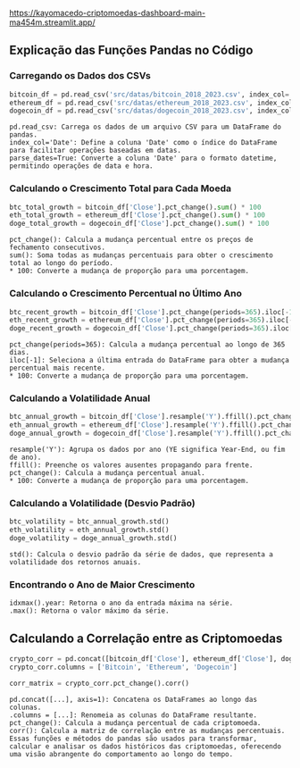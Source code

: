 https://kayomacedo-criptomoedas-dashboard-main-ma454m.streamlit.app/

## Explicação das Funções Pandas no Código

### Carregando os Dados dos CSVs

```python
bitcoin_df = pd.read_csv('src/datas/bitcoin_2018_2023.csv', index_col='Date', parse_dates=True)
ethereum_df = pd.read_csv('src/datas/ethereum_2018_2023.csv', index_col='Date', parse_dates=True)
dogecoin_df = pd.read_csv('src/datas/dogecoin_2018_2023.csv', index_col='Date', parse_dates=True)
```
```
pd.read_csv: Carrega os dados de um arquivo CSV para um DataFrame do pandas.
index_col='Date': Define a coluna 'Date' como o índice do DataFrame para facilitar operações baseadas em datas.
parse_dates=True: Converte a coluna 'Date' para o formato datetime, permitindo operações de data e hora.
```
### Calculando o Crescimento Total para Cada Moeda

```python
btc_total_growth = bitcoin_df['Close'].pct_change().sum() * 100
eth_total_growth = ethereum_df['Close'].pct_change().sum() * 100
doge_total_growth = dogecoin_df['Close'].pct_change().sum() * 100
```
```
pct_change(): Calcula a mudança percentual entre os preços de fechamento consecutivos.
sum(): Soma todas as mudanças percentuais para obter o crescimento total ao longo do período.
* 100: Converte a mudança de proporção para uma porcentagem.
```
### Calculando o Crescimento Percentual no Último Ano

```python
btc_recent_growth = bitcoin_df['Close'].pct_change(periods=365).iloc[-1] * 100
eth_recent_growth = ethereum_df['Close'].pct_change(periods=365).iloc[-1] * 100
doge_recent_growth = dogecoin_df['Close'].pct_change(periods=365).iloc[-1] * 100
```

```
pct_change(periods=365): Calcula a mudança percentual ao longo de 365 dias.
iloc[-1]: Seleciona a última entrada do DataFrame para obter a mudança percentual mais recente.
* 100: Converte a mudança de proporção para uma porcentagem.
```
### Calculando a Volatilidade Anual

```python
btc_annual_growth = bitcoin_df['Close'].resample('Y').ffill().pct_change() * 100
eth_annual_growth = ethereum_df['Close'].resample('Y').ffill().pct_change() * 100
doge_annual_growth = dogecoin_df['Close'].resample('Y').ffill().pct_change() * 100
```
```
resample('Y'): Agrupa os dados por ano (YE significa Year-End, ou fim de ano).
ffill(): Preenche os valores ausentes propagando para frente.
pct_change(): Calcula a mudança percentual anual.
* 100: Converte a mudança de proporção para uma porcentagem.
```
### Calculando a Volatilidade (Desvio Padrão)

```python
btc_volatility = btc_annual_growth.std()
eth_volatility = eth_annual_growth.std()
doge_volatility = doge_annual_growth.std()
```
```
std(): Calcula o desvio padrão da série de dados, que representa a volatilidade dos retornos anuais.
```
### Encontrando o Ano de Maior Crescimento

```
idxmax().year: Retorna o ano da entrada máxima na série.
.max(): Retorna o valor máximo da série.
```
## Calculando a Correlação entre as Criptomoedas

```python
crypto_corr = pd.concat([bitcoin_df['Close'], ethereum_df['Close'], dogecoin_df['Close']], axis=1)
crypto_corr.columns = ['Bitcoin', 'Ethereum', 'Dogecoin']

corr_matrix = crypto_corr.pct_change().corr()
```
```
pd.concat([...], axis=1): Concatena os DataFrames ao longo das colunas.
.columns = [...]: Renomeia as colunas do DataFrame resultante.
pct_change(): Calcula a mudança percentual de cada criptomoeda.
corr(): Calcula a matriz de correlação entre as mudanças percentuais.
Essas funções e métodos do pandas são usados para transformar, calcular e analisar os dados históricos das criptomoedas, oferecendo uma visão abrangente do comportamento ao longo do tempo.
```
